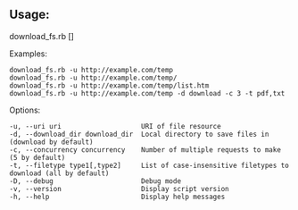 ## Usage:
download_fs.rb [<options>]

Examples:

    download_fs.rb -u http://example.com/temp
    download_fs.rb -u http://example.com/temp/
    download_fs.rb -u http://example.com/temp/list.htm
    download_fs.rb -u http://example.com/temp -d download -c 3 -t pdf,txt

Options:

    -u, --uri uri                    URI of file resource
    -d, --download_dir download_dir  Local directory to save files in (download by default)
    -c, --concurrency concurrency    Number of multiple requests to make (5 by default)
    -t, --filetype type1[,type2]     List of case-insensitive filetypes to download (all by default)
    -D, --debug                      Debug mode
    -v, --version                    Display script version
    -h, --help                       Display help messages


